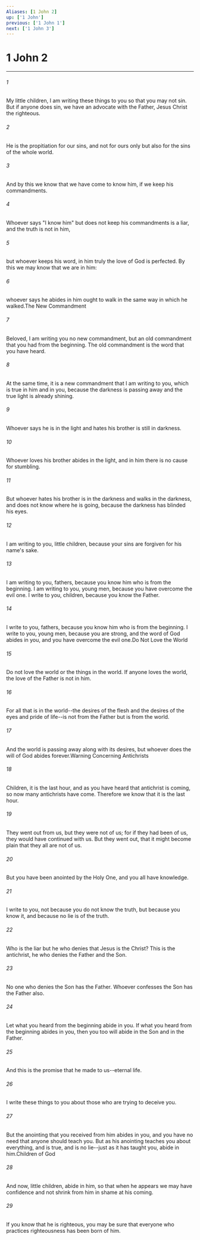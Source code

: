 ```yaml
---
Aliases: [1 John 2]
up: ['1 John']
previous: ['1 John 1']
next: ['1 John 3']
---
```

# 1 John 2
***



###### 1 
My little children, I am writing these things to you so that you may not sin. But if anyone does sin, we have an advocate with the Father, Jesus Christ the righteous. 

###### 2 
He is the propitiation for our sins, and not for ours only but also for the sins of the whole world. 

###### 3 
And by this we know that we have come to know him, if we keep his commandments. 

###### 4 
Whoever says "I know him" but does not keep his commandments is a liar, and the truth is not in him, 

###### 5 
but whoever keeps his word, in him truly the love of God is perfected. By this we may know that we are in him: 

###### 6 
whoever says he abides in him ought to walk in the same way in which he walked.The New Commandment 

###### 7 
Beloved, I am writing you no new commandment, but an old commandment that you had from the beginning. The old commandment is the word that you have heard. 

###### 8 
At the same time, it is a new commandment that I am writing to you, which is true in him and in you, because the darkness is passing away and the true light is already shining. 

###### 9 
Whoever says he is in the light and hates his brother is still in darkness. 

###### 10 
Whoever loves his brother abides in the light, and in him there is no cause for stumbling. 

###### 11 
But whoever hates his brother is in the darkness and walks in the darkness, and does not know where he is going, because the darkness has blinded his eyes. 

###### 12 
I am writing to you, little children, because your sins are forgiven for his name's sake. 

###### 13 
I am writing to you, fathers, because you know him who is from the beginning. I am writing to you, young men, because you have overcome the evil one. I write to you, children, because you know the Father. 

###### 14 
I write to you, fathers, because you know him who is from the beginning. I write to you, young men, because you are strong, and the word of God abides in you, and you have overcome the evil one.Do Not Love the World 

###### 15 
Do not love the world or the things in the world. If anyone loves the world, the love of the Father is not in him. 

###### 16 
For all that is in the world--the desires of the flesh and the desires of the eyes and pride of life--is not from the Father but is from the world. 

###### 17 
And the world is passing away along with its desires, but whoever does the will of God abides forever.Warning Concerning Antichrists 

###### 18 
Children, it is the last hour, and as you have heard that antichrist is coming, so now many antichrists have come. Therefore we know that it is the last hour. 

###### 19 
They went out from us, but they were not of us; for if they had been of us, they would have continued with us. But they went out, that it might become plain that they all are not of us. 

###### 20 
But you have been anointed by the Holy One, and you all have knowledge. 

###### 21 
I write to you, not because you do not know the truth, but because you know it, and because no lie is of the truth. 

###### 22 
Who is the liar but he who denies that Jesus is the Christ? This is the antichrist, he who denies the Father and the Son. 

###### 23 
No one who denies the Son has the Father. Whoever confesses the Son has the Father also. 

###### 24 
Let what you heard from the beginning abide in you. If what you heard from the beginning abides in you, then you too will abide in the Son and in the Father. 

###### 25 
And this is the promise that he made to us--eternal life. 

###### 26 
I write these things to you about those who are trying to deceive you. 

###### 27 
But the anointing that you received from him abides in you, and you have no need that anyone should teach you. But as his anointing teaches you about everything, and is true, and is no lie--just as it has taught you, abide in him.Children of God 

###### 28 
And now, little children, abide in him, so that when he appears we may have confidence and not shrink from him in shame at his coming. 

###### 29 
If you know that he is righteous, you may be sure that everyone who practices righteousness has been born of him.
